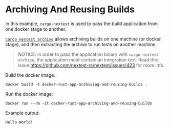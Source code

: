 # Archiving And Reusing Builds

In this example, `cargo-nextest` is used to pass the build application from one docker stage to another.

[`cargo nextest archive`](https://nexte.st/book/reusing-builds.html) allows archiving
builds on one machine (or docker stage), and then extracting the archive to run tests on another machine.

> NOTICE: in order to pass the application binary with `cargo nextest archive`, the application must contain an integration test. Read this issue <https://github.com/nextest-rs/nextest/issues/423> for more info.

Build the docker image:

```console
docker build -t docker-rust-app-archiving-and-reusing-builds .
```

Run the docker image:

```console
docker run --rm -it docker-rust-app-archiving-and-reusing-builds
```

Example output:

```console
Hello World!
```
